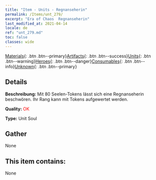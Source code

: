 ```yaml
---
title: "Item - Units - Regnanseherin"
permalink: /Items/unt_279/
excerpt: "Era of Chaos  Regnanseherin"
last_modified_at: 2021-04-14
locale: de
ref: "unt_279.md"
toc: false
classes: wide
---
```

 [Materials](/de/Items/){: .btn .btn--primary}[Artifacts](/de/Items/Artifacts/){: .btn .btn--success}[Units](/de/Items/Units/){: .btn .btn--warning}[Heroes](/de/Items/Heroes/){: .btn .btn--danger}[Consumables](/de/Items/Consumables/){: .btn .btn--info}[Unknown](/de/Items/Unknown/){: .btn .btn--primary}

## Details
 **Beschreibung:** Mit 80 Seelen-Tokens lässt sich eine Regnanseherin beschwören. Ihr Rang kann mit Tokens aufgewertet werden.

 **Quality:** <span style="color: #FF0000">OK</span>

 **Type:** Unit Soul

## Gather

  None

## This item contains:

  None

